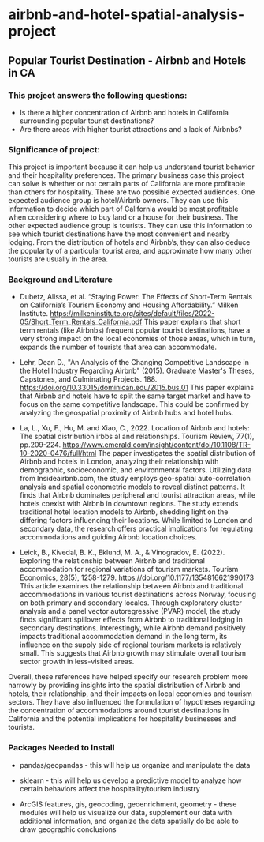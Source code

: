# airbnb-and-hotel-spatial-analysis-project

## Popular Tourist Destination - Airbnb and Hotels in CA

### This project answers the following questions: 
- Is there a higher concentration of Airbnb and hotels in California surrounding popular tourist destinations?
- Are there areas with higher tourist attractions and a lack of Airbnbs?

### Significance of project: 

This project is important because it can help us understand tourist behavior and their hospitality preferences. The primary business case this project can solve is whether or not certain parts of California are more profitable than others for hospitality. There are two possible expected audiences. One expected audience group is hotel/Airbnb owners. They can use this information to decide which part of California would be most profitable when considering where to buy land or a house for their business. The other expected audience group is tourists. They can use this information to see which tourist destinations have the most convenient and nearby lodging. From the distribution of hotels and Airbnb’s, they can also deduce the popularity of a particular tourist area, and approximate how many other tourists are usually in the area.

### Background and Literature

- Dubetz, Alissa, et al. “Staying Power: The Effects of Short-Term Rentals on California’s Tourism Economy and Housing Affordability.” Milken Institute. https://milkeninstitute.org/sites/default/files/2022-05/Short_Term_Rentals_California.pdf
This paper explains that short term rentals (like Airbnbs) frequent popular tourist destinations, have a very strong impact on the local economies of those areas, which in turn, expands the number of tourists that area can accommodate.

- Lehr, Dean D., "An Analysis of the Changing Competitive Landscape in the Hotel Industry Regarding Airbnb" (2015). Graduate Master's Theses, Capstones, and Culminating Projects. 188. https://doi.org/10.33015/dominican.edu/2015.bus.01
This paper explains that Airbnb and hotels have to split the same target market and have to focus on the same competitive landscape. This could be confirmed by analyzing the geospatial proximity of Airbnb hubs and hotel hubs.

- La, L., Xu, F., Hu, M. and Xiao, C., 2022. Location of Airbnb and hotels: The spatial distribution irbbs al and relationships. Tourism Review, 77(1), pp.209-224. https://www.emerald.com/insight/content/doi/10.1108/TR-10-2020-0476/full/html
The paper investigates the spatial distribution of Airbnb and hotels in London, analyzing their relationship with demographic, socioeconomic, and environmental factors. Utilizing data from Insideairbnb.com, the study employs geo-spatial auto-correlation analysis and spatial econometric models to reveal distinct patterns. It finds that Airbnb dominates peripheral and tourist attraction areas, while hotels coexist with Airbnb in downtown regions. The study extends traditional hotel location models to Airbnb, shedding light on the differing factors influencing their locations. While limited to London and secondary data, the research offers practical implications for regulating accommodations and guiding Airbnb location choices.

- Leick, B., Kivedal, B. K., Eklund, M. A., & Vinogradov, E. (2022). Exploring the relationship between Airbnb and traditional accommodation for regional variations of tourism markets. Tourism Economics, 28(5), 1258-1279. https://doi.org/10.1177/1354816621990173
This article examines the relationship between Airbnb and traditional accommodations in various tourist destinations across Norway, focusing on both primary and secondary locales. Through exploratory cluster analysis and a panel vector autoregressive (PVAR) model, the study finds significant spillover effects from Airbnb to traditional lodging in secondary destinations. Interestingly, while Airbnb demand positively impacts traditional accommodation demand in the long term, its influence on the supply side of regional tourism markets is relatively small. This suggests that Airbnb growth may stimulate overall tourism sector growth in less-visited areas.

Overall, these references have helped specify our research problem more narrowly by providing insights into the spatial distribution of Airbnb and hotels, their relationship, and their impacts on local economies and tourism sectors. They have also influenced the formulation of hypotheses regarding the concentration of accommodations around tourist destinations in California and the potential implications for hospitality businesses and tourists.

### Packages Needed to Install 

- pandas/geopandas - this will help us organize and manipulate the data

- sklearn - this will help us develop a predictive model to analyze how certain behaviors affect the hospitality/tourism industry

- ArcGIS features, gis, geocoding, geoenrichment, geometry - these modules will help us visualize our data, supplement our data with additional information, and organize the data spatially do be able to draw geographic conclusions
